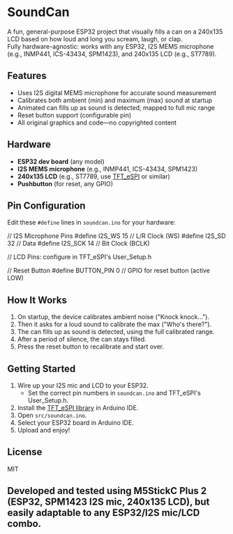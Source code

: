 # SoundCan

A fun, general-purpose ESP32 project that visually fills a can on a 240x135 LCD based on how loud and long you scream, laugh, or clap.  
Fully hardware-agnostic: works with any ESP32, I2S MEMS microphone (e.g., INMP441, ICS-43434, SPM1423), and 240x135 LCD (e.g., ST7789).

## Features

- Uses I2S digital MEMS microphone for accurate sound measurement
- Calibrates both ambient (min) and maximum (max) sound at startup
- Animated can fills up as sound is detected, mapped to full mic range
- Reset button support (configurable pin)
- All original graphics and code—no copyrighted content

## Hardware

- **ESP32 dev board** (any model)
- **I2S MEMS microphone** (e.g., INMP441, ICS-43434, SPM1423)
- **240x135 LCD** (e.g., ST7789, use [TFT_eSPI](https://github.com/Bodmer/TFT_eSPI) or similar)
- **Pushbutton** (for reset, any GPIO)

## Pin Configuration

Edit these `#define` lines in `soundcan.ino` for your hardware:


// I2S Microphone Pins
#define I2S_WS 15 // L/R Clock (WS)
#define I2S_SD 32 // Data
#define I2S_SCK 14 // Bit Clock (BCLK)

// LCD Pins: configure in TFT_eSPI's User_Setup.h

// Reset Button
#define BUTTON_PIN 0 // GPIO for reset button (active LOW)


## How It Works

1. On startup, the device calibrates ambient noise ("Knock knock...").
2. Then it asks for a loud sound to calibrate the max ("Who's there?").
3. The can fills up as sound is detected, using the full calibrated range.
4. After a period of silence, the can stays filled.
5. Press the reset button to recalibrate and start over.

## Getting Started

1. Wire up your I2S mic and LCD to your ESP32.  
   - Set the correct pin numbers in `soundcan.ino` and TFT_eSPI's User_Setup.h.
2. Install the [TFT_eSPI library](https://github.com/Bodmer/TFT_eSPI) in Arduino IDE.
3. Open `src/soundcan.ino`.
4. Select your ESP32 board in Arduino IDE.
5. Upload and enjoy!

## License

MIT

## Developed and tested using M5StickC Plus 2 (ESP32, SPM1423 I2S mic, 240x135 LCD), but easily adaptable to any ESP32/I2S mic/LCD combo.
